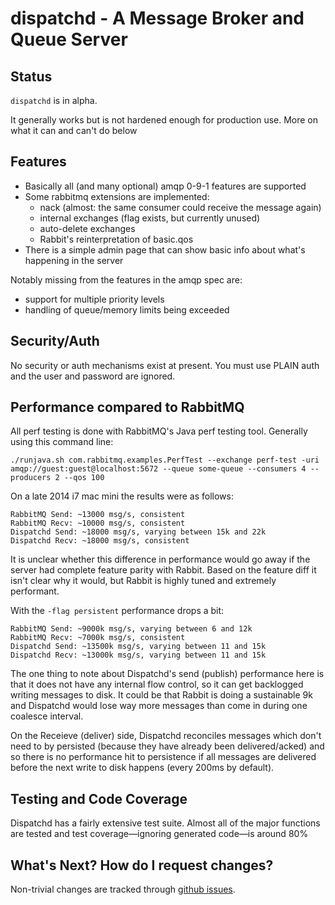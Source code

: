 # dispatchd - A Message Broker and Queue Server

## Status

`dispatchd` is in alpha.

It generally works but is not hardened enough for production use. More on what it can and can't do below

## Features

* Basically all (and many optional) amqp 0-9-1 features are supported
* Some rabbitmq extensions are implemented:
  * nack (almost: the same consumer could receive the message again)
  * internal exchanges (flag exists, but currently unused)
  * auto-delete exchanges
  * Rabbit's reinterpretation of basic.qos
* There is a simple admin page that can show basic info about what's
  happening in the server

Notably missing from the features in the amqp spec are:

* support for multiple priority levels
* handling of queue/memory limits being exceeded

## Security/Auth

No security or auth mechanisms exist at present. You must use PLAIN auth and the user and password are ignored.

## Performance compared to RabbitMQ

All perf testing is done with RabbitMQ's Java perf testing tool. Generally using this command line:

    ./runjava.sh com.rabbitmq.examples.PerfTest --exchange perf-test -uri amqp://guest:guest@localhost:5672 --queue some-queue --consumers 4 --producers 2 --qos 100

On a late 2014 i7 mac mini the results were as follows:

    RabbitMQ Send: ~13000 msg/s, consistent
    RabbitMQ Recv: ~10000 msg/s, consistent
    Dispatchd Send: ~18000 msg/s, varying between 15k and 22k
    Dispatchd Recv: ~18000 msg/s, consistent

It is unclear whether this difference in performance would go away if the server had complete feature parity with Rabbit. Based on the feature diff it isn't clear why it would, but Rabbit is highly tuned and extremely performant.

With the `-flag persistent` performance drops a bit:

    RabbitMQ Send: ~9000k msg/s, varying between 6 and 12k
    RabbitMQ Recv: ~7000k msg/s, consistent
    Dispatchd Send: ~13500k msg/s, varying between 11 and 15k
    Dispatchd Recv: ~13000k msg/s, varying between 11 and 15k

The one thing to note about Dispatchd's send (publish) performance here is that it does not have any internal flow control, so it can get backlogged writing messages to disk. It could be that Rabbit is doing a sustainable 9k and Dispatchd would lose way more messages than come in during one coalesce interval.

On the Receieve (deliver) side, Dispatchd reconciles messages which don't need to by persisted (because they have already been delivered/acked) and so there is no performance hit to persistence if all messages are delivered before the next write to disk happens (every 200ms by default).

## Testing and Code Coverage

Dispatchd has a fairly extensive test suite. Almost all of the major functions are tested and test coverage—ignoring generated code—is around 80%

## What's Next? How do I request changes?

Non-trivial changes are tracked through [github issues](https://github.com/jeffjenkins/dispatchd/issues).